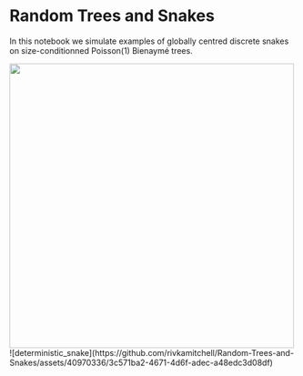# Random Trees and Snakes

In this notebook we simulate examples of globally centred discrete snakes on size-conditionned Poisson(1) Bienaymé trees. 


<img src="https://github.com/rivkamitchell/Random-Trees-and-Snakes/assets/40970336/3c571ba2-4671-4d6f-adec-a48edc3d08df).type" width="500" height="500">
![deterministic_snake](https://github.com/rivkamitchell/Random-Trees-and-Snakes/assets/40970336/3c571ba2-4671-4d6f-adec-a48edc3d08df)
